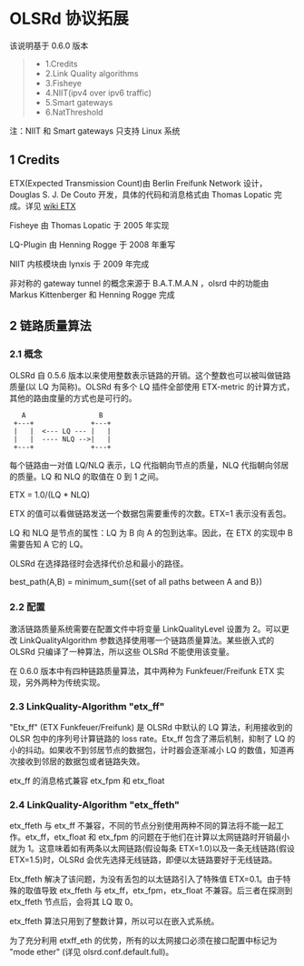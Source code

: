 # OLSRd 协议拓展

该说明基于 0.6.0 版本

> - 1.Credits
> - 2.Link Quality algorithms
> - 3.Fisheye
> - 4.NIIT(ipv4 over ipv6 traffic)
> - 5.Smart gateways
> - 6.NatThreshold

注：NIIT 和 Smart gateways 只支持 Linux 系统

## 1 Credits

ETX(Expected Transmission Count)由 Berlin Freifunk Network 设计，Douglas S. J. De Couto 开发，具体的代码和消息格式由 Thomas Lopatic 完成。详见 [wiki ETX](http://en.wikipedia.org/wiki/Expected_Transmission_Count)

Fisheye 由 Thomas Lopatic 于 2005 年实现

LQ-Plugin 由 Henning Rogge 于 2008 年重写

NIIT 内核模块由 lynxis 于 2009 年完成

非对称的 gateway tunnel 的概念来源于 B.A.T.M.A.N ，olsrd 中的功能由 Markus Kittenberger 和 Henning Rogge 完成

## 2 链路质量算法

### 2.1 概念

OLSRd 自 0.5.6 版本以来使用整数表示链路的开销。这个整数也可以被叫做链路质量(以 LQ 为简称)。OLSRd 有多个 LQ 插件全部使用 ETX-metric 的计算方式，其他的路由度量的方式也是可行的。

       A                  B
     +---+              +---+
     |   |  <--- LQ --- |   |
     |   |  ---- NLQ -->|   |
     +---+              +---+

每个链路由一对值 LQ/NLQ 表示，LQ 代指朝向节点的质量，NLQ 代指朝向邻居的质量。LQ 和 NLQ 的取值在 0 到 1 之间。

ETX = 1.0/(LQ * NLQ)

ETX 的值可以看做链路发送一个数据包需要重传的次数。ETX=1 表示没有丢包。

LQ 和 NLQ 是节点的属性：LQ 为 B 向 A 的包到达率。因此，在 ETX 的实现中 B 需要告知 A 它的 LQ。

OLSRd 在选择路径时会选择代价总和最小的路径。

best_path(A,B) = minimum_sum({set of all paths between A and B})

### 2.2 配置

激活链路质量系统需要在配置文件中将变量 LinkQualityLevel 设置为 2。可以更改 LinkQualityAlgorithm 参数选择使用哪一个链路质量算法。某些嵌入式的 OLSRd 只编译了一种算法，所以这些 OLSRd 不能使用该变量。

在 0.6.0 版本中有四种链路质量算法，其中两种为 Funkfeuer/Freifunk ETX 实现，另外两种为传统实现。

### 2.3 LinkQuality-Algorithm "etx_ff"

"Etx_ff" (ETX Funkfeuer/Freifunk) 是 OLSRd 中默认的 LQ 算法，利用接收到的 OLSR 包中的序列号计算链路的 loss rate。Etx_ff 包含了滞后机制，抑制了 LQ 的小的抖动。如果收不到邻居节点的数据包，计时器会逐渐减小 LQ 的数值，知道再次接收到邻居的数据包或者链路失效。

etx_ff 的消息格式兼容 etx_fpm 和 etx_float

### 2.4 LinkQuality-Algorithm "etx_ffeth"

etx_ffeth 与 etx_ff 不兼容，不同的节点分别使用两种不同的算法将不能一起工作。etx_ff，etx_float
和 etx_fpm 的问题在于他们在计算以太网链路时开销最小就为 1。这意味着如有两条以太网链路(假设每条 ETX=1.0)以及一条无线链路(假设 ETX=1.5)时，OLSRd 会优先选择无线链路，即便以太链路要好于无线链路。

Etx_ffeth 解决了该问题，为没有丢包的以太链路引入了特殊值 ETX=0.1。由于特殊的取值导致 etx_ffeth
与 etx_ff，etx_fpm，etx_float 不兼容。后三者在探测到 etx_ffeth 节点后，会将其 LQ 取 0。

etx_ffeth 算法只用到了整数计算，所以可以在嵌入式系统。

为了充分利用 etxff_eth 的优势，所有的以太网接口必须在接口配置中标记为 "mode ether" (详见 olsrd.conf.default.full)。

